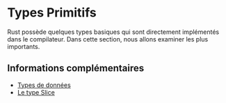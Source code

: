 # Types Primitifs
Rust possède quelques types basiques qui sont directement implémentés dans le 
compilateur. Dans cette section, nous allons examiner les plus importants.

## Informations complémentaires
- [Types de données](https://jimskapt.github.io/rust-book-fr/ch03-02-data-types.html)
- [Le type Slice](https://jimskapt.github.io/rust-book-fr/ch04-03-slices.html)
